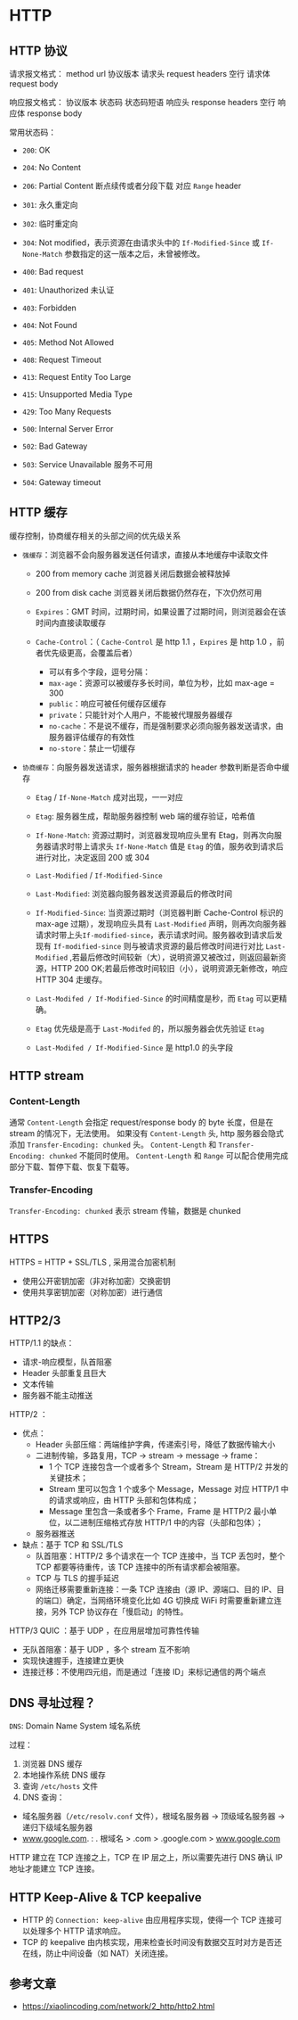 # HTTP

## HTTP 协议
请求报文格式：
  method  url  协议版本
  请求头 request headers
  空行
  请求体 request body

响应报文格式：
  协议版本  状态码  状态码短语
  响应头 response headers
  空行
  响应体 response body

常用状态码：
- `200`: OK
- `204`: No Content
- `206`: Partial Content 断点续传或者分段下载 对应 `Range` header

- `301`: 永久重定向
- `302`: 临时重定向
- `304`: Not modified，表示资源在由请求头中的 `If-Modified-Since` 或 `If-None-Match` 参数指定的这一版本之后，未曾被修改。

- `400`: Bad request
- `401`: Unauthorized 未认证
- `403`: Forbidden
- `404`: Not Found
- `405`: Method Not Allowed
- `408`: Request Timeout
- `413`: Request Entity Too Large
- `415`: Unsupported Media Type
- `429`: Too Many Requests

- `500`: Internal Server Error
- `502`: Bad Gateway
- `503`: Service Unavailable 服务不可用
- `504`: Gateway timeout

## HTTP 缓存
缓存控制，协商缓存相关的头部之间的优先级关系

- `强缓存`：浏览器不会向服务器发送任何请求，直接从本地缓存中读取文件
  - 200 from memory cache 浏览器关闭后数据会被释放掉
  - 200 from disk cache 浏览器关闭后数据仍然存在，下次仍然可用

  - `Expires`：GMT 时间，过期时间，如果设置了过期时间，则浏览器会在该时间内直接读取缓存
  - `Cache-Control`：（ `Cache-Control` 是 http 1.1 ，`Expires` 是 http 1.0 ，前者优先级更高，会覆盖后者）
    - 可以有多个字段，逗号分隔：
    - `max-age`：资源可以被缓存多长时间，单位为秒，比如 max-age = 300
    - `public`：响应可被任何缓存区缓存
    - `private`：只能针对个人用户，不能被代理服务器缓存
    - `no-cache`：不是说不缓存，而是强制要求必须向服务器发送请求，由服务器评估缓存的有效性
    - `no-store`：禁止一切缓存

- `协商缓存`：向服务器发送请求，服务器根据请求的 header 参数判断是否命中缓存
  - `Etag` / `If-None-Match` 成对出现，一一对应
  - `Etag`: 服务器生成，帮助服务器控制 web 端的缓存验证，哈希值
  - `If-None-Match`: 资源过期时，浏览器发现响应头里有 Etag，则再次向服务器请求时带上请求头 `If-None-Match` 值是 `Etag` 的值，服务收到请求后进行对比，决定返回 200 或 304

  - `Last-Modified` / `If-Modified-Since`
  - `Last-Modified`: 浏览器向服务器发送资源最后的修改时间
  - `If-Modified-Since`: 当资源过期时（浏览器判断 Cache-Control 标识的 max-age 过期），发现响应头具有 `Last-Modified` 声明，则再次向服务器请求时带上头`If-modified-since`，表示请求时间。服务器收到请求后发现有 `If-modified-since` 则与被请求资源的最后修改时间进行对比 `Last-Modified` ,若最后修改时间较新（大），说明资源又被改过，则返回最新资源，HTTP 200 OK;若最后修改时间较旧（小），说明资源无新修改，响应HTTP 304 走缓存。

  - `Last-Modifed / If-Modified-Since` 的时间精度是秒，而 `Etag` 可以更精确。
  - `Etag` 优先级是高于 `Last-Modifed` 的，所以服务器会优先验证 `Etag`
  - `Last-Modifed / If-Modified-Since` 是 http1.0 的头字段


## HTTP stream

### Content-Length
通常 `Content-Length` 会指定 request/response body 的 byte 长度，但是在 stream 的情况下，无法使用。
如果没有 `Content-Length` 头, http 服务器会隐式添加 `Transfer-Encoding: chunked` 头。
`Content-Length` 和 `Transfer-Encoding: chunked` 不能同时使用。
`Content-Length` 和 `Range` 可以配合使用完成部分下载、暂停下载、恢复下载等。

### Transfer-Encoding

`Transfer-Encoding: chunked` 表示 stream 传输，数据是 chunked


## HTTPS

HTTPS = HTTP + SSL/TLS , 采用混合加密机制
- 使用公开密钥加密（非对称加密）交换密钥
- 使用共享密钥加密（对称加密）进行通信


## HTTP2/3

HTTP/1.1 的缺点：
- 请求-响应模型，队首阻塞
- Header 头部重复且巨大
- 文本传输
- 服务器不能主动推送


HTTP/2 ：
* 优点：
  - Header 头部压缩：两端维护字典，传递索引号，降低了数据传输大小
  - 二进制传输，多路复用，TCP -> stream -> message -> frame：
    - 1 个 TCP 连接包含一个或者多个 Stream，Stream 是 HTTP/2 并发的关键技术；
    - Stream 里可以包含 1 个或多个 Message，Message 对应 HTTP/1 中的请求或响应，由 HTTP 头部和包体构成；
    - Message 里包含一条或者多个 Frame，Frame 是 HTTP/2 最小单位，以二进制压缩格式存放 HTTP/1 中的内容（头部和包体）；
  - 服务器推送
* 缺点：基于 TCP 和 SSL/TLS
  - 队首阻塞：HTTP/2 多个请求在一个 TCP 连接中，当 TCP 丢包时，整个 TCP 都要等待重传，该 TCP 连接中的所有请求都会被阻塞。
  - TCP 与 TLS 的握手延迟
  - 网络迁移需要重新连接：一条 TCP 连接由（源 IP、源端口、目的 IP、目的端口）确定，当网络环境变化比如 4G 切换成 WiFi 时需要重新建立连接，另外 TCP 协议存在「慢启动」的特性。


HTTP/3 QUIC ：基于 UDP ，在应用层增加可靠性传输
- 无队首阻塞：基于 UDP ，多个 stream 互不影响
- 实现快速握手，连接建立更快
- 连接迁移：不使用四元组，而是通过「连接 ID」来标记通信的两个端点


## DNS 寻址过程？

`DNS`: Domain Name System 域名系统

过程：
1. 浏览器 DNS 缓存
2. 本地操作系统 DNS 缓存
3. 查询 `/etc/hosts` 文件
4. DNS 查询：
  - 域名服务器（`/etc/resolv.conf` 文件），根域名服务器 -> 顶级域名服务器 -> 递归下级域名服务器
  - www.google.com. :  . 根域名 > .com > .google.com > www.google.com

HTTP 建立在 TCP 连接之上，TCP 在 IP 层之上，所以需要先进行 DNS 确认 IP 地址才能建立 TCP 连接。


## HTTP Keep-Alive & TCP keepalive

- HTTP 的 `Connection: keep-alive` 由应用程序实现，使得一个 TCP 连接可以处理多个 HTTP 请求响应。
- TCP 的 keepalive 由内核实现，用来检查长时间没有数据交互时对方是否还在线，防止中间设备（如 NAT）关闭连接。


## 参考文章

- https://xiaolincoding.com/network/2_http/http2.html